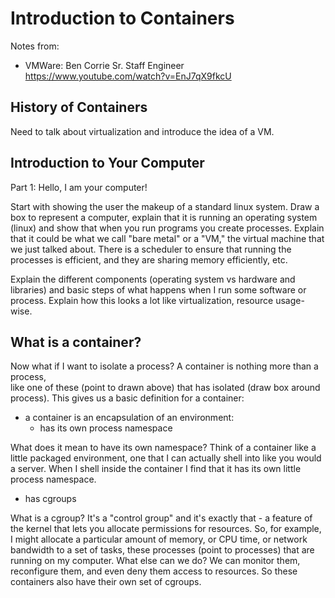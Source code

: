# Introduction to Containers

Notes from:

 - VMWare: Ben Corrie Sr. Staff Engineer https://www.youtube.com/watch?v=EnJ7qX9fkcU

## History of Containers

Need to talk about virtualization and introduce the idea of a VM.

## Introduction to Your Computer

Part 1: Hello, I am your computer!

Start with showing the user the makeup of a standard linux system. Draw a box to
represent a computer, explain that it is running an operating system (linux)
and show that when you run programs you create processes. Explain that it could
be what we call "bare metal" or a "VM," the virtual machine that we just talked 
about. There is a scheduler to ensure that running the processes is efficient,
and they are sharing memory efficiently, etc.

Explain the different components (operating system vs hardware and libraries) and basic
steps of what happens when I run some software or process. Explain how this looks
a lot like virtualization, resource usage-wise.

## What is a container?

Now what if I want to isolate a process? A container is nothing more than a process,  
like one of these (point to drawn above) that has isolated (draw box around process).
This gives us a basic definition for a container:

 - a container is an encapsulation of an environment:
   - has its own process namespace

What does it mean to have its own namespace? Think of a container like a little packaged
environment, one that I can actually shell into like you would a server. When I shell
inside the container I find that it has its own little process namespace.

  - has cgroups

What is a cgroup? It's a "control group" and it's exactly that - a feature of the kernel
that lets you allocate permissions for resources. So, for example, I might allocate
a particular amount of memory, or CPU time, or network bandwidth to a set of tasks,
these processes (point to processes) that are running on my computer. What else can we
do? We can monitor them, reconfigure them, and even deny them access to resources.
So these containers also have their own set of cgroups.


